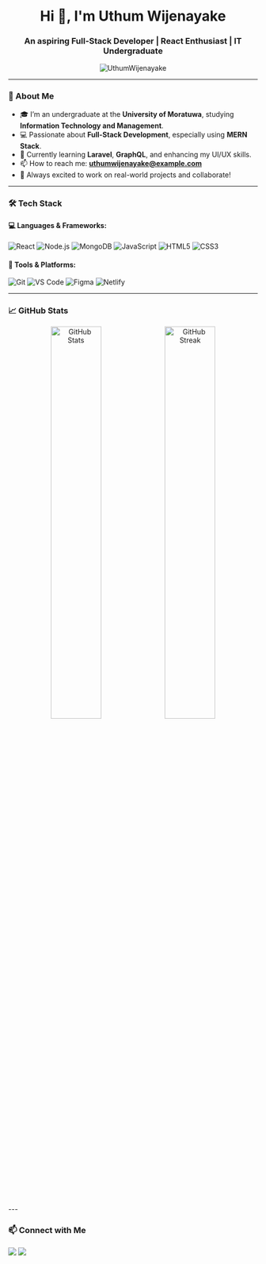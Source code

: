 <h1 align="center">Hi 👋, I'm Uthum Wijenayake</h1>
<h3 align="center">An aspiring Full-Stack Developer | React Enthusiast | IT Undergraduate</h3>

<p align="center">
  <img src="https://komarev.com/ghpvc/?username=UthumWijenayake&label=Profile%20views&color=0e75b6&style=flat" alt="UthumWijenayake" />
</p>

---

### 🌟 About Me

- 🎓 I’m an undergraduate at the **University of Moratuwa**, studying **Information Technology and Management**.
- 💻 Passionate about **Full-Stack Development**, especially using **MERN Stack**.
- 🌱 Currently learning **Laravel**, **GraphQL**, and enhancing my UI/UX skills.
- 📫 How to reach me: **uthumwijenayake@example.com**
- 🚀 Always excited to work on real-world projects and collaborate!

---

### 🛠️ Tech Stack

#### 💻 Languages & Frameworks:
![React](https://img.shields.io/badge/-React-black?style=flat-square&logo=react)
![Node.js](https://img.shields.io/badge/-Node.js-black?style=flat-square&logo=node.js)
![MongoDB](https://img.shields.io/badge/-MongoDB-black?style=flat-square&logo=mongodb)
![JavaScript](https://img.shields.io/badge/-JavaScript-black?style=flat-square&logo=javascript)
![HTML5](https://img.shields.io/badge/-HTML5-black?style=flat-square&logo=html5)
![CSS3](https://img.shields.io/badge/-CSS3-black?style=flat-square&logo=css3)

#### 🧰 Tools & Platforms:
![Git](https://img.shields.io/badge/-Git-black?style=flat-square&logo=git)
![VS Code](https://img.shields.io/badge/-VS%20Code-black?style=flat-square&logo=visual-studio-code)
![Figma](https://img.shields.io/badge/-Figma-black?style=flat-square&logo=figma)
![Netlify](https://img.shields.io/badge/-Netlify-black?style=flat-square&logo=netlify)

---

### 📈 GitHub Stats

<p align="center">
  <img width="45%" src="https://github-readme-stats.vercel.app/api?username=uthum7&show_icons=true&theme=github_dark" alt="GitHub Stats" />
  <img width="45%" src="https://github-readme-streak-stats.herokuapp.com/?user=uthum7&theme=github-dark" alt="GitHub Streak" />
</p>
---

### 📫 Connect with Me

<p align="left">
  <a href="https://linkedin.com/in/uthumwijenayake" target="_blank"><img align="center" src="https://img.shields.io/badge/-LinkedIn-blue?style=flat-square&logo=linkedin" /></a>
  <a href="mailto:uthumwijenayake@example.com"><img align="center" src="https://img.shields.io/badge/-Email-red?style=flat-square&logo=gmail" /></a>
</p>
